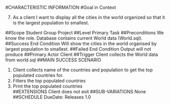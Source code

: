 #CHARACTERISTIC INFORMATION
#Goal in Context

7. As a client I want to display all the cities in the world organized so that it is the largest population to smallest.

##Scope
Student Group Project
##Level
Primary Task 
##Preconditions
We know the role. Database contains current World data (World.sql).
##Success End Condition
Will show the cities in the world organised by largest population to smallest.
##Failed End Condition
Output will not produce 
##Primary Actor
Client 
##Trigger
 Client collects the World data from world.sql 
##MAIN SUCCESS SCENARIO
 1. Client collects name of the countries and population to get the top populated countries for.
 2. Filters the top populated countries 
 3. Print the top populated countries   
##EXTENSIONS
Client does not exit
##SUB-VARIATIONS
None 
##SCHEDULE
DueDate: Releases 1.0 